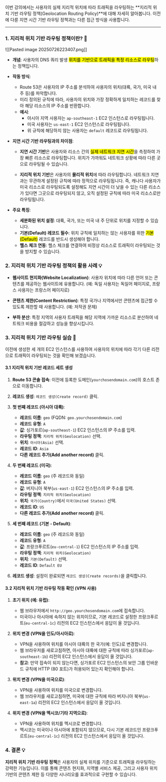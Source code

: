 
이번 강의에서는 사용자의 실제 지리적 위치에 따라 트래픽을 라우팅하는 **지리적 위치 기반 라우팅 정책(Geolocation Routing Policy)**에 대해 자세히 알아봅니다. 이전에 다룬 지연 시간 기반 라우팅 정책과는 다른 접근 방식을 사용합니다.

---

### 1. 지리적 위치 기반 라우팅 정책이란? 🤔

![[Pasted image 20250726223407.png]]

- **개념**: 사용자의 DNS 쿼리 발생 <mark class="hltr-red">위치를 기반으로 트래픽을 특정 리소스로 라우팅</mark>하는 정책입니다.
    
- **작동 방식**:
    - Route 53은 사용자의 IP 주소를 분석하여 사용자의 위치(대륙, 국가, 미국 내 주 등)를 파악합니다.
    - 미리 정의된 규칙에 따라, 사용자의 위치와 가장 정확하게 일치하는 레코드를 찾아 해당 리소스의 IP 주소를 반환합니다.
    - **예시**:
        - 아시아 지역 사용자는 `ap-southeast-1` EC2 인스턴스로 라우팅됩니다.
        - 미국 사용자는 `us-east-1` EC2 인스턴스로 라우팅됩니다.
        - 위 규칙에 해당하지 않는 사용자는 `default` 레코드로 라우팅됩니다.

- **지연 시간 기반 라우팅과의 차이점**:
    
    - **지연 시간 기반**은 사용자와 리소스 간의 <mark class="hltr-red">실제 네트워크 지연 시간</mark>을 측정하여 가장 빠른 리소스로 라우팅합니다. 위치가 가까워도 네트워크 상황에 따라 다른 곳으로 라우팅될 수 있습니다.

    - **지리적 위치 기반**은 사용자의 **물리적 위치**에 따라 라우팅합니다. 네트워크 지연과는 무관하게 설정된 규칙에 따라 정적으로 라우팅됩니다. 즉, 캐나다 사용자가 미국 리소스로 라우팅되도록 설정해도 지연 시간이 더 낮을 수 있는 다른 리소스가 있다면 그곳으로 라우팅되지 않고, 오직 설정된 규칙에 따라 미국 리소스로만 라우팅됩니다.
        
- **주요 특징**:
    - **세분화된 위치 설정**: 대륙, 국가, 또는 미국 내 주 단위로 위치를 지정할 수 있습니다.
    - **기본(Default) 레코드 필수**: 위치 규칙에 일치하는 않는 사용자를 위한 <mark class="hltr-red">기본(Default)</mark> 레코드를 반드시 생성해야 합니다.
    - **헬스 체크 연동**: 헬스 체크를 연결하여 비정상 리소스로 트래픽이 라우팅되는 것을 방지할 수 있습니다.

### 2. 지리적 위치 기반 라우팅 정책의 활용 사례 💡

- **웹사이트 현지화(Website Localization)**: 사용자 위치에 따라 다른 언어 또는 콘텐츠를 제공하는 웹사이트에 유용합니다. (예: 독일 사용자는 독일어 페이지로, 프랑스 사용자는 프랑스어 페이지로)
    
- **콘텐츠 제한(Content Restriction)**: 특정 국가나 지역에서만 콘텐츠에 접근할 수 있도록 제한할 때 사용합니다. (예: 저작권 문제)
    
- **부하 분산**: 특정 지역의 사용자 트래픽을 해당 지역에 가까운 리소스로 분산하여 네트워크 비용을 절감하고 성능을 향상시킵니다.

### 3. 지리적 위치 기반 라우팅 실습 🧪

이전에 생성한 세 개의 EC2 인스턴스를 사용하여 사용자의 위치에 따라 각기 다른 리전으로 트래픽이 라우팅되는 것을 확인해 보겠습니다.

#### 3.1 지리적 위치 기반 레코드 세트 생성

1. **Route 53 콘솔 접속**: 이전에 등록한 도메인(`yourchosendomain.com`)의 호스트 존으로 이동합니다.
2. **레코드 생성**: `레코드 생성(Create record)` 클릭.
3. **첫 번째 레코드 (아시아 대륙)**:
    - **레코드 이름**: `geo` (FQDN: `geo.yourchosendomain.com`)
    - **레코드 유형**: `A`
    - **값**: 싱가포르(`ap-southeast-1`) EC2 인스턴스의 IP 주소를 입력.
    - **라우팅 정책**: `지리적 위치(Geolocation)` 선택.
    - **위치**: `아시아(Asia)` 선택.
    - **레코드 ID**: `Asia`
    - **다른 레코드 추가(Add another record)** 클릭.

4. **두 번째 레코드 (미국)**:
    - **레코드 이름**: `geo` (주 레코드와 동일)
    - **레코드 유형**: `A`
    - **값**: 버지니아 북부(`us-east-1`) EC2 인스턴스의 IP 주소를 입력.
    - **라우팅 정책**: `지리적 위치(Geolocation)`
    - **위치**: `국가(Country)`에서 `미국(United States)` 선택.
    - **레코드 ID**: `US`
    - **다른 레코드 추가(Add another record)** 클릭.
5. **세 번째 레코드 (기본 - Default)**:
    - **레코드 이름**: `geo` (주 레코드와 동일)
    - **레코드 유형**: `A`
    - **값**: 프랑크푸르트(`eu-central-1`) EC2 인스턴스의 IP 주소를 입력.
    - **라우팅 정책**: `지리적 위치(Geolocation)`
    - **위치**: `기본(Default)` 선택.
    - **레코드 ID**: `Default EU`
6. **레코드 생성**: 설정이 완료되면 `레코드 생성(Create records)`을 클릭합니다.

#### 3.2 지리적 위치 기반 라우팅 작동 확인 (VPN 사용)

1. **초기 위치 (예: 유럽)**:
    - 웹 브라우저에서 `http://geo.yourchosendomain.com`에 접속합니다.
    - 미국이나 아시아에 속하지 않는 위치이므로, 기본 레코드로 설정한 프랑크푸르트(`eu-central-1c`) 리전의 EC2 인스턴스에서 응답이 올 것입니다.

2. **위치 변경 (VPN을 인도/아시아로)**:
    - VPN을 사용하여 위치를 아시아 대륙의 한 국가(예: 인도)로 변경합니다.
    - 웹 브라우저를 새로고침하면, 아시아 대륙에 대한 규칙에 따라 싱가포르(`ap-southeast-1b`) 리전의 EC2 인스턴스에서 응답이 올 것입니다.
    - **참고**: 만약 접속이 되지 않는다면, 싱가포르 EC2 인스턴스의 보안 그룹 인바운드 규칙에 HTTP (80 포트)가 허용되어 있는지 확인해야 합니다.

3. **위치 변경 (VPN을 미국으로)**:
    - VPN을 사용하여 위치를 미국으로 변경합니다.
    - 웹 브라우저를 새로고침하면, 미국에 대한 규칙에 따라 버지니아 북부(`us-east-1a`) 리전의 EC2 인스턴스에서 응답이 올 것입니다.

4. **위치 변경 (VPN을 멕시코/기타 지역으로)**:
    - VPN을 사용하여 위치를 멕시코로 변경합니다.
    - 멕시코는 미국이나 아시아에 포함되지 않으므로, 다시 기본 레코드인 프랑크푸르트(`eu-central-1c`) 리전의 EC2 인스턴스에서 응답이 올 것입니다.

### 4. 결론 💡

**지리적 위치 기반 라우팅 정책**은 사용자의 실제 위치를 기준으로 트래픽을 라우팅하는 강력한 기능입니다. 이를 통해 콘텐츠 현지화, 지역별 서비스 제공, 그리고 사용자 위치 기반의 콘텐츠 제한 등 다양한 시나리오를 효과적으로 구현할 수 있습니다.
